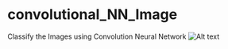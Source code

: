 # convolutional_NN_Image
  Classify the Images using Convolution Neural Network
  ![Alt text](/convolutional_NN_Image/imageprocessor/JWTRequest.png?raw=true "Optional Title")

